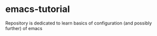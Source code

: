 # emacs-tutorial
Repository is dedicated to learn basics of configuration (and possibly further) of emacs
